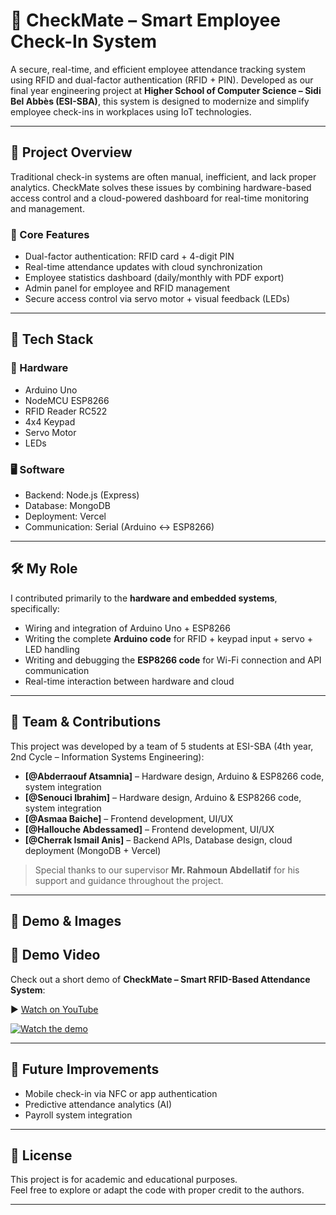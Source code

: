 # 🔐 CheckMate – Smart Employee Check-In System

A secure, real-time, and efficient employee attendance tracking system using RFID and dual-factor authentication (RFID + PIN). Developed as our final year engineering project at **Higher School of Computer Science – Sidi Bel Abbès (ESI-SBA)**, this system is designed to modernize and simplify employee check-ins in workplaces using IoT technologies.

---

## 📌 Project Overview

Traditional check-in systems are often manual, inefficient, and lack proper analytics. CheckMate solves these issues by combining hardware-based access control and a cloud-powered dashboard for real-time monitoring and management.

### 🎯 Core Features

- Dual-factor authentication: RFID card + 4-digit PIN
- Real-time attendance updates with cloud synchronization
- Employee statistics dashboard (daily/monthly with PDF export)
- Admin panel for employee and RFID management
- Secure access control via servo motor + visual feedback (LEDs)

---

## 🧠 Tech Stack

### 🔧 Hardware
- Arduino Uno
- NodeMCU ESP8266
- RFID Reader RC522
- 4x4 Keypad
- Servo Motor
- LEDs

### 🖥️ Software
- Backend: Node.js (Express)
- Database: MongoDB
- Deployment: Vercel
- Communication: Serial (Arduino ↔ ESP8266)

---

## 🛠️ My Role

I contributed primarily to the **hardware and embedded systems**, specifically:

- Wiring and integration of Arduino Uno + ESP8266
- Writing the complete **Arduino code** for RFID + keypad input + servo + LED handling
- Writing and debugging the **ESP8266 code** for Wi-Fi connection and API communication
- Real-time interaction between hardware and cloud

---

## 👥 Team & Contributions

This project was developed by a team of 5 students at ESI-SBA (4th year, 2nd Cycle – Information Systems Engineering):

- **[@Abderraouf Atsamnia]** – Hardware design, Arduino & ESP8266 code, system integration  
- **[@Senouci Ibrahim]** – Hardware design, Arduino & ESP8266 code, system integration  
- **[@Asmaa Baiche]** –  Frontend development, UI/UX 
- **[@Hallouche Abdessamed]** –  Frontend development, UI/UX 
- **[@Cherrak Ismail Anis]** –  Backend APIs, Database design, cloud deployment (MongoDB + Vercel) 

> Special thanks to our supervisor **Mr. Rahmoun Abdellatif** for his support and guidance throughout the project.

---

## 📸 Demo & Images

## 🎥 Demo Video

Check out a short demo of **CheckMate – Smart RFID-Based Attendance System**:

▶️ [Watch on YouTube](https://www.youtube.com/shorts/EYMCx4xnWsI)

[![Watch the demo](https://img.youtube.com/vi/EYMCx4xnWsI/hqdefault.jpg)](https://www.youtube.com/shorts/EYMCx4xnWsI)



---

## 🚀 Future Improvements

- Mobile check-in via NFC or app authentication
- Predictive attendance analytics (AI)
- Payroll system integration

---

## 📄 License

This project is for academic and educational purposes.  
Feel free to explore or adapt the code with proper credit to the authors.

---

